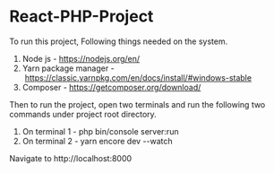 # React-PHP-Project

To run this project, Following things needed on the system.
  1. Node js - https://nodejs.org/en/
  2. Yarn package manager - https://classic.yarnpkg.com/en/docs/install/#windows-stable
  3. Composer - https://getcomposer.org/download/
  
Then to run the project, open two terminals and run the following two commands under project root directory.  
   1. On terminal 1 - php bin/console server:run  
   2. On terminal 2 - yarn encore dev --watch

Navigate to http://localhost:8000
